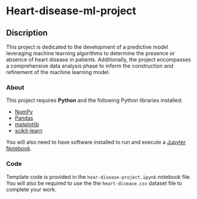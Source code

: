 # Heart-disease-ml-project

## Discription
This project is dedicated to the development of a predictive model leveraging machine learning algorithms to determine the presence or absence of heart disease in patients. Additionally, the project encompasses a comprehensive data analysis phase to inform the construction and refinement of the machine learning model.

### About

This project requires **Python** and the following Python libraries installed:

- [NumPy](http://www.numpy.org/)
- [Pandas](http://pandas.pydata.org/)
- [matplotlib](http://matplotlib.org/)
- [scikit-learn](http://scikit-learn.org/stable/)

You will also need to have software installed to run and execute a [Jupyter Notebook](http://jupyter.org/install.html).

### Code

Template code is provided in the `hear-disease-project.ipynb` notebook file. You will also be required to use the the `heart-disease.csv` dataset file to complete your work. 
